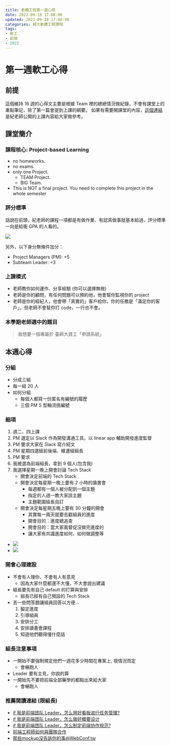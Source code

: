 ```yaml
---
title: 軟體工程第一週心得
date: 2022-09-18 17:08:00
updated: 2022-09-18 17:08:00
categories: 師大軟體工程課程
tags: 
- 軟工
- 前端
- 2022
---
```


# 第一週軟工心得

## 前提
這個維持 16 週的心得文主要是根據 Team 裡的總總情況做紀錄，不會有課堂上的重點筆記，除了第一篇會提到上課的綱要。
如果有需要開課堂的內容，[這個連結](https://sites.google.com/gapps.ntnu.edu.tw/neokent/teaching/2022fall-software-engineering?authuser=0) 是紀老師公開的上課內容給大家做參考。

## 課堂簡介
### 課程核心: Project-based Learning
* no homeworks.
* no exams.
* only one Project.
    * TEAM Project.
    * BIG Team.
* This is NOT a final project.
    You need to complete this project in the whole semester
### 評分標準
話說在前頭，紀老師的課程一項都是有做作業、有認真做事就基本給過，評分標準一向是給衝 GPA 的人看的。

![](https://i.imgur.com/4YpbOKl.png)

另外，以下身分無條件加分：
* Project Managers (PM): +5
* Subteam Leader: +3

### 上課模式
* 老師教你如何運作、分享經驗 (你可以選擇無視)
* 老師是你的顧問，有任何問題可以預約他，他會幫你監視你的 project
* 老師是你的經紀人，他會帶「真實的」客戶給你，你的任務是「滿足你的客戶」，但老師不會幫你打 code，一行也不會。

### 本學期老師選中的題目
> 我想要一個專屬於
> 臺師大資工「申請系統」

## 本週心得

### 分組
* 分成三組
* 每一組 20 人
* 如何分組
    * 每個人都寫一份匿名有編號的履歷
    * 三個 PM S 型輪流挑編號

### 細項
1. 週二、四上課
2. PM 選定以 Slack 作為開發溝通工具，以 linear app 輔助開發進度監督
3. PM 要求大家在 Slack 寫介紹文
4. PM 星期四選組前後端、維運組組長
5. PM 要求
6. 我被選為前端組長，拿到 9 個人(包含我)
7. 我選擇星期一晚上開會討論 Tech Stack
    * 開會決定前端的 Tech Stack
    * 開會決定每星期一晚上要有 2 小時的讀書會
        * 每週都有一個人被分配到一個主題
        * 指定的人週一教大家該主題
        * 主題範圍組長自訂
    * 開會決定每星期五晚上要有 30 分鐘的開會
        * 其實每一兩天就要去戳組員的進度
        * 開會目的：進度總追查
        * 開會目的：當大家面督促沒做完進度的
        * 讓大家有共識進度如何，如何做調整等
* ![](https://i.imgur.com/Mjyn75N.jpg)
* ![](https://i.imgur.com/5NB2C8k.png)

### 開會心理建設
* 不會有人理你、不會有人有意見
    * 因為大家什麼都還不大懂，不大會說出建議
* 組長要先有自己 default 的打算與安排
    * 組長已經有自己預設的 Tech Stack
* 丟一些問答題讓組員回答以方便...
    1. 擬定進度
    2. 引導組員
    3. 安排分工
    4. 安排讀書會課程
    5. 知道他們聽得懂什麼話

### 組長注意事項
* 一開始不要強制規定他們一週花多少時間在專案上, 視情況而定
    * 會嚇跑人
* Leader 要有主見，你說的算
* 一開始先不要把前端全部藥學的都點出來給大家
    * 會嚇跑人

### 推薦閱讀連結 (限組長)
* [if 我是前端团队 Leader，怎么用好看板进行任务管理?](https://juejin.cn/post/6844903953939824654)
* [if 我是前端团队 Leader，怎么做好概要设计](https://juejin.cn/post/6844903936504119304)
* [if 我是前端团队 Leader，怎么制定前端协作规范?](https://juejin.cn/post/6844903897610321934)
* [前端工程師如何與團隊合作](https://ithelp.ithome.com.tw/articles/10118153?sc=pt)
* [那些mockup沒告訴你的事@WebConf.tw](https://www.slideshare.net/adamp3wang/mockupwebconftw-2013)